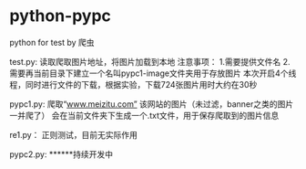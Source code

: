 # python-pypc
python for test by 爬虫

test.py:
    读取爬取图片地址，将图片加载到本地
    注意事项：
        1.需要提供文件名
        2.需要再当前目录下建立一个名叫pypc1-image文件夹用于存放图片
    本次开启4个线程，同时进行文件的下载，根据实验，下载724张图片用时大约在30秒
    
 pypc1.py:
     爬取“www.meizitu.com” 该网站的图片（未过滤，banner之类的图片一并爬了）
     会在当前文件夹下生成一个.txt文件，用于保存爬取到的图片信息
 
 
 re1.py：
      正则测试，目前无实际作用
      
 pypc2.py:
      ******持续开发中
